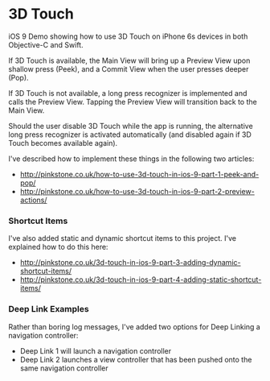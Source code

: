 # 3D Touch
iOS 9 Demo showing how to use 3D Touch on iPhone 6s devices in both Objective-C and Swift.

If 3D Touch is available, the Main View will bring up a Preview View upon shallow press (Peek), and a Commit View when the user presses deeper (Pop).

If 3D Touch is not available, a long press recognizer is implemented and calls the Preview View. Tapping the Preview View will transition back to the Main View. 

Should the user disable 3D Touch while the app is running, the alternative long press recognizer is activated automatically (and disabled again if 3D Touch becomes available again).

I've described how to implement these things in the following two articles: 
 - http://pinkstone.co.uk/how-to-use-3d-touch-in-ios-9-part-1-peek-and-pop/
 - http://pinkstone.co.uk/how-to-use-3d-touch-in-ios-9-part-2-preview-actions/

### Shortcut Items
I've also added static and dynamic shortcut items to this project. I've explained how to do this here: 
 - http://pinkstone.co.uk/3d-touch-in-ios-9-part-3-adding-dynamic-shortcut-items/
 - http://pinkstone.co.uk/3d-touch-in-ios-9-part-4-adding-static-shortcut-items/

### Deep Link Examples
Rather than boring log messages, I've added two options for Deep Linking a navigation controller:
 - Deep Link 1 will launch a navigation controller
 - Deep Link 2 launches a view controller that has been pushed onto the same navigation controller
